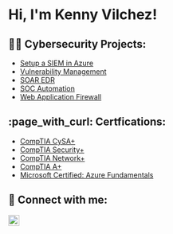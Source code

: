 <h1>Hi, I'm Kenny Vilchez! </h1>

<h2>👨‍💻 Cybersecurity Projects:</h2>


  - [Setup a SIEM in Azure](https://github.com/kennyvilchez/LABURL)
  - [Vulnerability Management](https://github.com/kennyvilchez/LABURL)
  - [SOAR EDR](https://github.com/kennyvilchez/LABURL)
  - [SOC Automation](https://github.com/kennyvilchez/LABURL)
  - [Web Application Firewall](https://github.com/kennyvilchez/LABURL)
  
<h2> :page_with_curl: Certfications: </h2>

 - [CompTIA CySA+](https://github.com/kennyvilchez/LABURL)
 - [CompTIA Security+](https://github.com/kennyvilchez/LABURL)
 - [CompTIA Network+](https://github.com/kennyvilchez/LABURL)
 - [CompTIA A+](https://github.com/kennyvilchez/LABURL)
 - [Microsoft Certified: Azure Fundamentals](https://github.com/kennyvilchez/LABURL)


<h2> 🤳 Connect with me:</h2>

[<img align="left" alt="KennyVilchez | LinkedIn" width="22px" src="https://cdn.jsdelivr.net/npm/simple-icons@v3/icons/linkedin.svg" />][linkedin]


[linkedin]: https://www.linkedin.com/in/kenny-vilchez-0152a9201/

<!--
**joshmadakor1/joshmadakor1** is a ✨ _special_ ✨ repository because its `README.md` (this file) appears on your GitHub profile.

Here are some ideas to get you started:

- 🔭 I’m currently working on ...
- 🌱 I’m currently learning ...
- 👯 I’m looking to collaborate on ...
- 🤔 I’m looking for help with ...
- 💬 Ask me about ...
- 📫 How to reach me: ...
- 😄 Pronouns: ...
- ⚡ Fun fact: ...
-->
